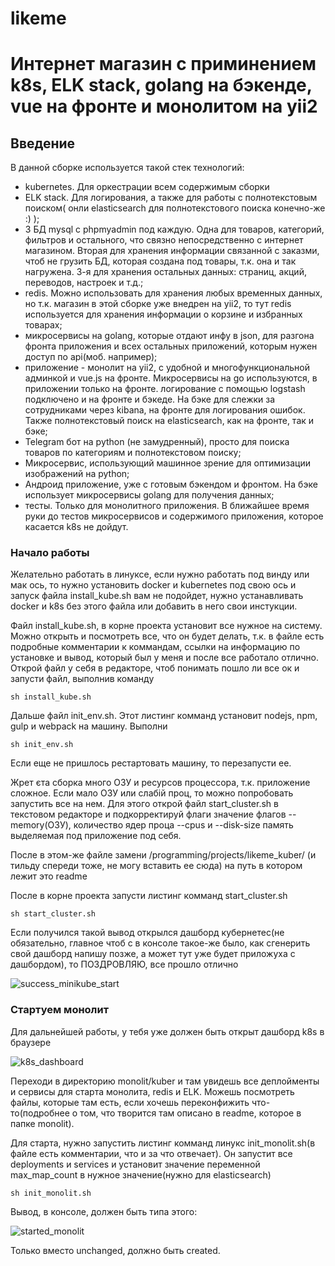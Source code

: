 # likeme
Интернет магазин с приминением k8s, ELK stack, golang на бэкенде, vue на фронте и монолитом на yii2
=====================

Введение
-----------------------------------
В данной сборке используется такой стек технологий:

* kubernetes. Для оркестрации всем содержимым сборки
* ELK stack. Для логирования, а также для работы с полнотекстовым поиском( онли elasticsearch для полнотекстового поиска конечно-же :) );
* 3 БД mysql с phpmyadmin под каждую. Одна для товаров, категорий, фильтров и остального, что связно непосредственно с интернет магазином. Вторая для хранения информации связанной с заказми, чтоб не грузить БД, которая создана под товары, т.к. она и так нагружена. 3-я для хранения остальных данных: страниц, акций, переводов, настроек и т.д.;
* redis. Можно использовать для хранения любых временных данных, но т.к. магазин в этой сборке уже внедрен на yii2, то тут redis используется для хранения информации о корзине и избранных товарах;
* микросервисы на golang, которые отдают инфу в json, для разгона фронта приложения и всех остальных приложений, которым нужен доступ по api(моб. например);
* приложение - монолит на yii2, с удобной и многофункциональной админкой и vue.js на фронте. Микросервисы на go используются, в приложении только на фронте. логирование с помощью logstash подключено и на фронте и бэкеде. На бэке для слежки за сотрудниками через kibana, на фронте для логирования ошибок. Также полнотекстовый поиск на elasticsearch, как на фронте, так и бэке;
* Telegram бот на python (не замудренный), просто для поиска товаров по категориям и полнотекстовом поиску;
* Микросервис, использующий машинное зрение для оптимизации изображений на python;
* Андроид приложение, уже с готовым бэкендом и фронтом. На бэке использует микросервисы golang для получения данных;
* тесты. Только для монолитного приложения. В ближайшее время руки до тестов микросервисов и содержимого приложения, которое касается k8s не дойдут.

### Начало работы

Желательно работать в линуксе, если нужно работать под винду или мак ось, то нужно установить docker и kubernetes под свою ось и запуск файла install_kube.sh вам не подойдет, нужно устанавливать docker и k8s без этого файла или добавить в него свои инстукции.

Файл install_kube.sh, в корне проекта установит все нужное на систему. Можно открыть и посмотреть все, что он будет делать, т.к. в файле есть подробные комментарии к коммандам, ссылки на информацию по установке и вывод, который был у меня и после все работало отлично. Открой файл у себя в редакторе, чтоб понимать пошло ли все ок и запусти файл, выполнив команду

```
sh install_kube.sh
```

Дальше файл init_env.sh. Этот листинг комманд установит nodejs, npm, gulp и webpack на машину. Выполни

```
sh init_env.sh
```

Если еще не пришлось рестартовать машину, то перезапусти ее.

Жрет єта сборка много ОЗУ и ресурсов процессора, т.к. приложение сложное. Если мало ОЗУ или слабій проц, то можно попробовать запустить все на нем. Для этого открой файл start_cluster.sh в текстовом редакторе и подкорректируй флаги значение флагов --memory(ОЗУ), количество ядер проца --cpus и --disk-size память выделяемая под приложение под себя.

После в этом-же файле замени /programming/projects/likeme_kuber/ (и тильду спереди тоже, не могу вставить ее сюда) на путь в котором лежит это readme

После в корне проекта запусти листинг комманд start_cluster.sh

```
sh start_cluster.sh
```


Если получился такой вывод открылся дашборд кубернетес(не обязательно, главное чтоб с в консоле такое-же было, как сгенерить свой дашборд напишу позже, а может тут уже будет приложуха с дашбордом), то ПОЗДРОВЛЯЮ, все прошло отлично

![success_minikube_start](https://i.imgur.com/tByWwJa.png)

### Стартуем монолит

Для дальнейшей работы, у тебя уже должен быть открыт дашборд k8s в браузере

![k8s_dashboard](https://i.imgur.com/7Hm4oFH.png)

Переходи в директорию monolit/kuber и там увидешь все деплойменты и сервисы для старта монолита, redis и ELK. Можешь посмотреть файлы, которые там есть, если хочешь переконфижить что-то(подробнее о том, что творится там описано в readme, которое в папке monolit).

Для старта, нужно запустить листинг комманд линукс init_monolit.sh(в файле есть комментарии, что и за что отвечает). Он запустит все deployments и services и установит значение переменной max_map_count в нужное значение(нужно для elasticsearch)

```
sh init_monolit.sh
```

Вывод, в консоле, должен быть типа этого:

![started_monolit](https://i.imgur.com/FbSrzDS.png)

Только вместо unchanged, должно быть created.